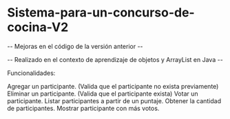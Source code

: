 # Sistema-para-un-concurso-de-cocina-V2


-- Mejoras en el código de la versión anterior --

-- Realizado en el contexto de aprendizaje de objetos y ArrayList en Java --

Funcionalidades:

Agregar un participante. (Valida que el participante no exista previamente)
Eliminar un participante. (Valida que el participante exista)
Votar un participante.
Listar participantes a partir de un puntaje.
Obtener la cantidad de participantes.
Mostrar participante con más votos.

